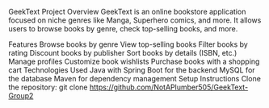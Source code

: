 GeekText Project
Overview
GeekText is an online bookstore application focused on niche genres like Manga, Superhero comics, and more. It allows users to browse books by genre, check top-selling books, and more.

Features
Browse books by genre
View top-selling books
Filter books by rating
Discount books by publisher
Sort books by details (ISBN, etc.)
Manage profiles
Customize book wishlists
Purchase books with a shopping cart
Technologies Used
Java with Spring Boot for the backend
MySQL for the database
Maven for dependency management
Setup Instructions
Clone the repository:
git clone https://github.com/NotAPlumber505/GeekText-Group2
